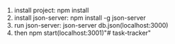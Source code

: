 1. install project: npm install
2. install json-server: npm install -g json-server
3. run json-server: json-server db.json(localhost:3000)
4. then npm start(localhost:3001)"# task-tracker" 
